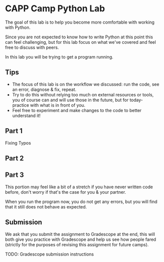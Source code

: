 # CAPP Camp Python Lab

The goal of this lab is to help you become more comfortable with working with Python.

Since you are not expected to know how to write Python at this point this can feel challenging, but for this lab focus on what we've covered and feel free to discuss with peers.

In this lab you will be trying to get a program running.

## Tips

- The focus of this lab is on the workflow we discussed: run the code, see an error, diagnose & fix, repeat.
- Try to do this without relying too much on external resources or tools, you of course can and will use those in the future, but for today- practice with what is in front of you.
- Feel free to experiment and make changes to the code to better understand it!

## Part 1

Fixing Typos

## Part 2

## Part 3

This portion may feel like a bit of a stretch if you have never written code before, don't worry if that's the case for you & your partner.

When you run the program now, you do not get any errors, but you will find that it still does not behave as expected.

## Submission

We ask that you submit the assignment to Gradescope at the end, this will both give you practice with Gradescope and help us see how people fared (strictly for the purposes of revising this assignment for future camps).

TODO: Gradescope submission instructions
